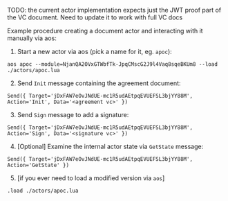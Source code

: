 TODO: the current actor implementation expects just the JWT proof part of the VC document. Need to update it to work with full VC docs

Example procedure creating a document actor and interacting with it manually via aos:

1. Start a new actor via aos (pick a name for it, eg. `apoc`):

`aos apoc --module=NjanQA2OVxGTWbfTk-JpqCMscG2J9l4Vaq8sqeBKUm8 --load ./actors/apoc.lua`

2. Send `Init` message containing the agreement document:

`Send({ Target='jDxFAW7eOvJNdUE-mc1R5udAEtpqEVUEFSL3bjYY88M', Action='Init', Data='<agreement vc>' })`

3. Send `Sign` message to add a signature:

`Send({ Target='jDxFAW7eOvJNdUE-mc1R5udAEtpqEVUEFSL3bjYY88M', Action='Sign', Data='<signature vc>' })`

4. [Optional] Examine the internal actor state via `GetState` message:

`Send({ Target='jDxFAW7eOvJNdUE-mc1R5udAEtpqEVUEFSL3bjYY88M', Action='GetState' })`

5. [if you ever need to load a modified version via `aos`]

`.load ./actors/apoc.lua`
